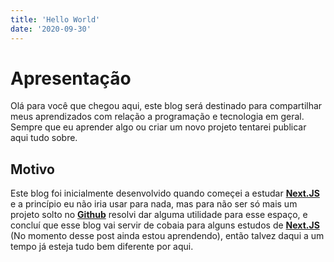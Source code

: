 ```yaml
---
title: 'Hello World'
date: '2020-09-30'
---
```

# Apresentação

Olá para você que chegou aqui, este blog será destinado para compartilhar meus aprendizados com relação a programação e tecnologia em geral. Sempre que eu aprender algo ou criar um novo projeto tentarei publicar aqui tudo sobre.

## Motivo

Este blog foi inicialmente desenvolvido quando começei a estudar **[Next.JS](https://nextjs.org)** e a princípio eu não iria usar para nada, mas para não ser só mais um projeto solto no **[Github](https://github.com/guivictorr)** resolvi dar alguma utilidade para esse espaço, e concluí que esse blog vai servir de cobaia para alguns estudos de **[Next.JS](https://nextjs.org)** (No momento desse post ainda estou aprendendo), então talvez daqui a um tempo já esteja tudo bem diferente por aqui.
